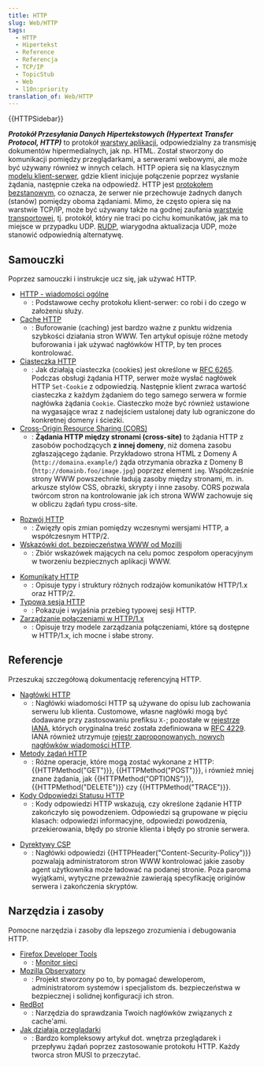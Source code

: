 ```yaml
---
title: HTTP
slug: Web/HTTP
tags:
  - HTTP
  - Hipertekst
  - Reference
  - Referencja
  - TCP/IP
  - TopicStub
  - Web
  - l10n:priority
translation_of: Web/HTTP
---
```

{{HTTPSidebar}}

**_Protokół Przesyłania Danych Hipertekstowych (Hypertext Transfer Protocol, HTTP)_** to protokół [warstwy aplikacji](https://en.wikipedia.org/wiki/Application_Layer), odpowiedzialny za transmisję dokumentów hipermedialnych, jak np. HTML. Został stworzony do komunikacji pomiędzy przeglądarkami, a serwerami webowymi, ale może być używany również w innych celach. HTTP opiera się na klasycznym [modelu klient-serwer](https://en.wikipedia.org/wiki/Client%E2%80%93server_model), gdzie klient inicjuje połączenie poprzez wysłanie żądania, następnie czeka na odpowiedź. HTTP jest [protokołem bezstanowym](https://en.wikipedia.org/wiki/Stateless_protocol), co oznacza, że serwer nie przechowuje żadnych danych (stanów) pomiędzy oboma żądaniami. Mimo, że często opiera się na warstwie TCP/IP, może być używany także na godnej zaufania [warstwie transportowej](http://en.wikipedia.org/wiki/Transport_Layer), tj. protokół, który nie traci po cichu komunikatów, jak ma to miejsce w przypadku UDP. [RUDP](https://en.wikipedia.org/wiki/Reliable_User_Datagram_Protocol), wiarygodna aktualizacja UDP, może stanowić odpowiednią alternatywę.

## Samouczki

Poprzez samouczki i instrukcje ucz się, jak używać HTTP.

- [HTTP - wiadomości ogólne](/pl/docs/Web/HTTP/Overview)
  - : Podstawowe cechy protokołu klient-serwer: co robi i do czego w założeniu służy.
- [Cache HTTP](/pl/docs/Web/HTTP/Caching)
  - : Buforowanie (caching) jest bardzo ważne z punktu widzenia szybkości działania stron WWW. Ten artykuł opisuje różne metody buforowania i jak używać nagłówków HTTP, by ten proces kontrolować.
- [Ciasteczka HTTP](/pl/docs/Web/HTTP/Cookies)
  - : Jak działają ciasteczka (cookies) jest określone w [RFC 6265](http://tools.ietf.org/html/rfc6265). Podczas obsługi żądania HTTP, serwer może wysłać nagłówek HTTP `Set-Cookie` z odpowiedzią. Następnie klient zwraca wartość ciasteczka z każdym żądaniem do tego samego serwera w formie nagłówka żądania `Cookie`. Ciasteczko może być również ustawione na wygasające wraz z nadejściem ustalonej daty lub ograniczone do konkretnej domeny i ścieżki.
- [Cross-Origin Resource Sharing (CORS)](/pl/docs/Web/HTTP/CORS)
  - : **Żądania HTTP między stronami (cross-site)** to żądania HTTP z zasobów pochodzących **z innej domeny**, niż domena zasobu zgłaszającego żądanie. Przykładowo strona HTML z Domeny A (`http://domaina.example/`) żąda otrzymania obrazka z Domeny B (`http://domainb.foo/image.jpg`) poprzez element `img`. Współcześnie strony WWW powszechnie ładują zasoby między stronami, m. in. arkusze stylów CSS, obrazki, skrypty i inne zasoby. CORS pozwala twórcom stron na kontrolowanie jak ich strona WWW zachowuje się w obliczu żądań typu cross-site.

<!---->

- [Rozwój HTTP](/pl/docs/Web/HTTP/Basics_of_HTTP/Evolution_of_HTTP)
  - : Zwięzły opis zmian pomiędzy wczesnymi wersjami HTTP, a współczesnym HTTP/2.
- [Wskazówki dot. bezpieczeństwa WWW od Mozilli](https://wiki.mozilla.org/Security/Guidelines/Web_Security)
  - : Zbiór wskazówek mających na celu pomoc zespołom operacyjnym w tworzeniu bezpiecznych aplikacji WWW.

<!---->

- [Komunikaty HTTP](/pl/docs/Web/HTTP/Messages)
  - : Opisuje typy i struktury różnych rodzajów komunikatów HTTP/1.x oraz HTTP/2.
- [Typowa sesja HTTP](/pl/docs/Web/HTTP/Session)
  - : Pokazuje i wyjaśnia przebieg typowej sesji HTTP.
- [Zarządzanie połączeniami w HTTP/1.x](/pl/docs/Web/HTTP/Connection_management_in_HTTP_1.x)
  - : Opisuje trzy modele zarządzania połączeniami, które są dostępne w HTTP/1.x, ich mocne i słabe strony.

## Referencje

Przeszukaj szczegółową dokumentację referencyjną HTTP.

- [Nagłówki HTTP](/pl/docs/Web/HTTP/Headers)
  - : Nagłówki wiadomości HTTP są używane do opisu lub zachowania serweru lub klienta. Customowe, własne nagłówki mogą być dodawane przy zastosowaniu prefiksu `X-`; pozostałe w [rejestrze IANA](http://www.iana.org/assignments/message-headers/perm-headers.html), których oryginalna treść została zdefiniowana w [RFC 4229](http://tools.ietf.org/html/rfc4229). IANA również utrzymuje [rejestr zaproponowanych, nowych nagłówków wiadomości HTTP](http://www.iana.org/assignments/message-headers/prov-headers.html).
- [Metody żądań HTTP](/pl/docs/Web/HTTP/Methods)
  - : Różne operacje, które mogą zostać wykonane z HTTP: {{HTTPMethod("GET")}}, {{HTTPMethod("POST")}}, i również mniej znane żądania, jak {{HTTPMethod("OPTIONS")}}, {{HTTPMethod("DELETE")}} czy {{HTTPMethod("TRACE")}}.
- [Kody Odpowiedzi Statusu HTTP](/pl/docs/Web/HTTP/Response_codes)
  - : Kody odpowiedzi HTTP wskazują, czy określone żądanie HTTP zakończyło się powodzeniem. Odpowiedzi są grupowane w pięciu klasach: odpowiedzi informacyjne, odpowiedzi powodzenia, przekierowania, błędy po stronie klienta i błędy po stronie serwera.

<!---->

- [Dyrektywy CSP](/pl/docs/Web/HTTP/Headers/Content-Security-Policy)
  - : Nagłówki odpowiedzi {{HTTPHeader("Content-Security-Policy")}} pozwalają administratorom stron WWW kontrolować jakie zasoby agent użytkownika może ładować na podanej stronie. Poza paroma wyjątkami, wytyczne przeważnie zawierają specyfikację originów serwera i zakończenia skryptów.

## Narzędzia i zasoby

Pomocne narzędzia i zasoby dla lepszego zrozumienia i debugowania HTTP.

- [Firefox Developer Tools](/pl/docs/Tools)
  - : [Monitor sieci](/pl/docs/Tools/Network_Monitor)
- [Mozilla Observatory](https://observatory.mozilla.org/)
  - : Projekt stworzony po to, by pomagać deweloperom, administratorom systemów i specjalistom ds. bezpieczeństwa w bezpiecznej i solidnej konfiguracji ich stron.
- [RedBot](https://redbot.org/)
  - : Narzędzia do sprawdzania Twoich nagłówków związanych z cache'ami.
- [Jak działają przeglądarki](http://www.html5rocks.com/en/tutorials/internals/howbrowserswork/)
  - : Bardzo kompleksowy artykuł dot. wnętrza przeglądarek i przepływu żądań poprzez zastosowanie protokołu HTTP. Każdy tworca stron MUSI to przeczytać.
